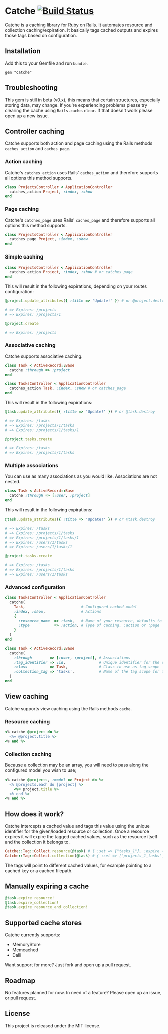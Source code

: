# Catche [![Build Status](https://secure.travis-ci.org/Arjeno/catche.png?branch=master)](http://travis-ci.org/Arjeno/catche)

Catche is a caching library for Ruby on Rails. It automates resource and collection caching/expiration. It basically tags cached outputs and expires those tags based on configuration.

## Installation

Add this to your Gemfile and run `bundle`.
```
gem "catche"
```

## Troubleshooting

This gem is still in beta (v0.x), this means that certain structures, especially storing data, may change. If you're experiencing problems please try clearing the cache using `Rails.cache.clear`. If that doesn't work please open up a new issue.

## Controller caching

Catche supports both action and page caching using the Rails methods `caches_action` and `caches_page`.

### Action caching

Catche's `catches_action` uses Rails' `caches_action` and therefore supports all options this method supports.

```ruby
class ProjectsController < ApplicationController
  catches_action Project, :index, :show
end
```

### Page caching

Catche's `catches_page` uses Rails' `caches_page` and therefore supports all options this method supports.

```ruby
class ProjectsController < ApplicationController
  catches_page Project, :index, :show
end
```

### Simple caching

```ruby
class ProjectsController < ApplicationController
  catches_action Project, :index, :show # or catches_page
end
```

This will result in the following expirations, depending on your routes configuration:

```ruby
@project.update_attributes({ :title => 'Update!' }) # or @project.destroy

# => Expires: /projects
# => Expires: /projects/1
```

```ruby
@project.create

# => Expires: /projects
```

### Associative caching

Catche supports associative caching.

```ruby
class Task < ActiveRecord::Base
  catche :through => :project
end
```

```ruby
class TasksController < ApplicationController
  catches_action Task, :index, :show # or catches_page
end
```

This will result in the following expirations:

```ruby
@task.update_attributes({ :title => 'Update!' }) # or @task.destroy

# => Expires: /tasks
# => Expires: /projects/1/tasks
# => Expires: /projects/1/tasks/1
```

```ruby
@project.tasks.create

# => Expires: /tasks
# => Expires: /projects/1/tasks
```

### Multiple associations

You can use as many associations as you would like. Associations are not nested.

```ruby
class Task < ActiveRecord::Base
  catche :through => [:user, :project]
end
```

This will result in the following expirations:

```ruby
@task.update_attributes({ :title => 'Update!' }) # or @task.destroy

# => Expires: /tasks
# => Expires: /projects/1/tasks
# => Expires: /projects/1/tasks/1
# => Expires: /users/1/tasks
# => Expires: /users/1/tasks/1
```

```ruby
@project.tasks.create

# => Expires: /tasks
# => Expires: /projects/1/tasks
# => Expires: /users/1/tasks
```

### Advanced configuration

```ruby
class TasksController < ApplicationController
  catche(
    Task,                         # Configured cached model
    :index, :show,                # Actions
    {
      :resource_name  => :task,   # Name of your resource, defaults to your model name
      :type           => :action, # Type of caching, :action or :page
    }
  )
end
```

```ruby
class Task < ActiveRecord::Base
  catche(
    :through        => [:user, :project], # Associations
    :tag_identifier => :id,               # Unique identifier for the resource
    :class          => Task,              # Class to use as tag scope
    :collection_tag => 'tasks',           # Name of the tag scope for this model,
  )
end
```

## View caching

Catche supports view caching using the Rails methods `cache`.

### Resource caching

```ruby
<% catche @project do %>
  <%= @project.title %>
<% end %>
```

### Collection caching

Because a collection may be an array, you will need to pass along the configured model you wish to use;

```ruby
<% catche @projects, :model => Project do %>
  <% @projects.each do |project| %>
    <%= project.title %>
  <% end %>
<% end %>
```

## How does it work?

Catche intercepts a cached value and tags this value using the unique identifier for the given/loaded resource or collection. Once a resource expires it will expire the tagged cached values, such as the resource itself and the collection it belongs to.

```ruby
Catche::Tag::Collect.resource(@task) # { :set => ["tasks_1"], :expire => ["tasks_1"] }
Catche::Tag::Collect.collection(@task) # { :set => ["projects_1_tasks"], :expire => ["tasks", "projects_1_tasks"] }
```

The tags will point to different cached values, for example pointing to a cached key or a cached filepath.

## Manually expiring a cache

```ruby
@task.expire_resource!
@task.expire_collection!
@task.expire_resource_and_collection!
```

## Supported cache stores

Catche currently supports:

* MemoryStore
* Memcached
* Dalli

Want support for more? Just fork and open up a pull request.

## Roadmap

No features planned for now. In need of a feature? Please open up an issue, or pull request.

## License

This project is released under the MIT license.